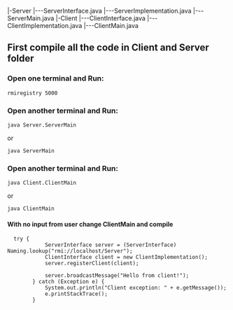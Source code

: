 |-Server
|---ServerInterface.java
|---ServerImplementation.java
|---ServerMain.java
|-Client
|---ClientInterface.java
|---ClientImplementation.java
|---ClientMain.java

## First compile all the code in Client and Server folder

### Open one terminal and Run:

```  
rmiregistry 5000
```  

### Open another terminal and Run:

```
java Server.ServerMain 
```

or

```
java ServerMain 
```
### Open another terminal and Run:
```
java Client.ClientMain  
```
or 
```
java ClientMain
```

#### With no input from user change ClientMain and compile 
```
  try {
            ServerInterface server = (ServerInterface) Naming.lookup("rmi://localhost/Server");
            ClientInterface client = new ClientImplementation();
            server.registerClient(client);

            server.broadcastMessage("Hello from client!");
        } catch (Exception e) {
            System.out.println("Client exception: " + e.getMessage());
            e.printStackTrace();
        }
```